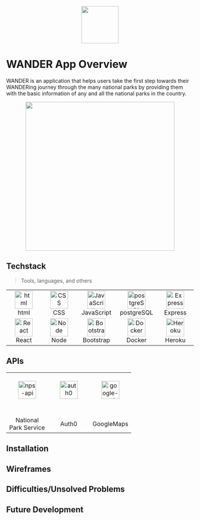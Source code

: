 <div align="center">
  <img height="100" src="https://res.cloudinary.com/gabyc/image/upload/v1652738521/wander-logo_uwvdkr.png">
</div>


# WANDER App Overview
WANDER is an application that helps users take the first step towards their WANDERing journey through the many national parks by providing them with the basic information of any and all the national parks in the country.

<div align="center">
<img height="400px" src="https://user-images.githubusercontent.com/74997368/168925387-70a9887c-def0-4cb9-a715-a8f9a5bcb597.png">
</div>

## Techstack


> Tools, languages, and others

<table align="center">
  <tr>
    <td align="center" width="96">
        <img src="https://user-images.githubusercontent.com/74997368/168923681-ece848fc-5700-430b-957f-e8de784e9847.png" width="48" height="48" alt="html" />
      <br>html
    </td>
    <td align="center" width="96">
        <img src="https://user-images.githubusercontent.com/74997368/168924521-589f95da-069a-496a-bcc1-ee6dd132ff12.png" width="48" height="48" alt="CSS" />
      <br>CSS
    </td>
    <td align="center" width="96">
        <img src="https://user-images.githubusercontent.com/74997368/168977094-6a5073a2-2f48-4f5a-ae0e-ed1421a678c6.png" width="48" height="48" alt="JavaScript" />
      <br>JavaScript
    </td>
    <td align="center" width="96">
        <img src="https://user-images.githubusercontent.com/74997368/168976819-15a1f4e0-29cf-4ac0-94a7-1f15eee374a1.png" width="48" height="48" alt="postgreSQL" />
      <br>postgreSQL
    </td>
    <td align="center" width="96">
        <img src="https://user-images.githubusercontent.com/74997368/168978951-5ac2af5e-c911-4e59-b493-683071cf1860.png" width="48" height="48" alt="Express" />
      <br>Express
    </td>
    </tr>
  <tr>
    <td align="center" width="96">
        <img src="https://user-images.githubusercontent.com/74997368/168979311-4a486cad-32c8-46f4-a5da-912fdc51b2d6.png" width="48" height="48" alt="React" />
      <br>React
    </td>
    <td align="center" width="96">
        <img src="https://user-images.githubusercontent.com/74997368/168979848-733f7090-0f78-401a-9ceb-4267231abef7.png" width="48" height="48" alt="Node" />
      <br>Node
    </td>
    <td align="center" width="96">
        <img src="https://user-images.githubusercontent.com/74997368/168980647-1690f9de-bf0e-4318-93cb-1b2ba3701ded.png" width="48" height="48" alt="Bootstrap" />
      <br>Bootstrap
    </td>
    <td align="center" width="96">
        <img src="https://user-images.githubusercontent.com/74997368/168980702-6b8c5030-26c7-4c4f-b4ac-727d26daafd3.png" width="48" height="48" alt="Docker" />
      <br>Docker
    </td>
    <td align="center" width="96"> 
        <img src="https://user-images.githubusercontent.com/74997368/168981541-6d1713a5-25ce-4d4b-9d20-0eef28957af0.png" width="48" height="48" alt="Heroku" />
      <br>Heroku
    </td>
  </tr>
</table>

## APIs

<table align="center">
  <tr>
    <td align="center" width="96">
      <img src="https://user-images.githubusercontent.com/74997368/168983872-e5c5bfa4-c3e9-4092-911b-44148afc2136.png" width="48" height="48" alt="nps-api" />
    </td>
    <td align="center" width="96">
       <img src="https://user-images.githubusercontent.com/74997368/168984679-a7fa607e-2a9a-46c8-91a6-9a9e77501dbd.png" width="48" height="48" alt="auth0" />
    </td>
    <td align="center" width="96" height="96">
       <img src="https://user-images.githubusercontent.com/74997368/168984366-8af8a658-c990-4bae-8838-bdcd1334947d.png" width="48" height="48" alt="google-api" />
    </td>
  </tr>
  <tr>
    <td align="center" width="96">
      <br>National Park Service
    </td>
    <td align="center" width="96" >
      <br>Auth0
    </td>
    <td align="center" width="96">
      <br>GoogleMaps
    </td>
  </tr>
</table>

## Installation


## Wireframes


## Difficulties/Unsolved Problems


## Future Development

